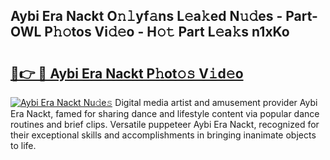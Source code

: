 ## Aybi Era Nackt O𝚗𝚕yf𝚊ns L𝚎a𝚔ed N𝚞𝚍es - Part-OWL P𝚑𝚘tos Vi𝚍𝚎o - H𝚘𝚝 Part L𝚎a𝚔s n1xKo

# <h2><a href="http://kfbawub.oniu.top/?m=Aybi+Era+Nackt">🔗👉 🔴 Aybi Era Nackt P𝚑ot𝚘𝚜 V𝚒d𝚎o</a></h2>

[![Aybi Era Nackt Nu𝚍e𝚜](https://i.imgur.com/0qMVB7G.gif)](http://kfbawub.oniu.top/?m=Aybi+Era+Nackt)
Digital media artist and amusement provider Aybi Era Nackt, famed for sharing dance and lifestyle content via popular dance routines and brief clips. Versatile puppeteer Aybi Era Nackt, recognized for their exceptional skills and accomplishments in bringing inanimate objects to life.  

